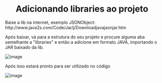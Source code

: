 <h1 align="center">Adicionando libraries ao projeto</h1>

<p>Baixe a lib na internet, exemplo JSONObject: http://www.java2s.com/Code/Jar/j/Downloadjavajsonjar.htm</p>
<p>Após baixar, vá para a estrutura do seu projeto e procure alguma aba semelhante a "libraries" e então a adicione em formato JAVA, importando o JAR baixado da lib.</p>

![image](https://github.com/lucaspessoli/Estudo/assets/115120374/4d47daa8-cf25-4638-a2da-d2b9d994979b)

<p>Após isso estará pronto para ser utilizado no código</p>

![image](https://github.com/lucaspessoli/Estudo/assets/115120374/31b4e0a3-2222-4c8f-9078-4e4f9160ba18)


